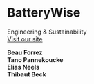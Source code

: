 # BatteryWise
 Engineering & Sustainability  
[Visit our site](https://github.com/your-org/batterywise)

**Beau Forrez**  
**Tano Pannekoucke**  
**Elias Neels**  
**Thibaut Beck**  
